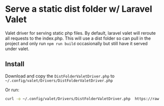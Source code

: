 # Serve a static dist folder w/ Laravel Valet 

Valet driver for serving static php files. By default, laravel valet will reroute all requests to the index.php. This will use a dist folder so can pull in the project and only run `npm run build` occasionally but still have it served under valet.

## Install
Download and copy the `DistFolderValetDriver.php` to `~/.config/valet/Drivers/DistFolderValetDriver.php`

Or run:
```bash
curl -o ~/.config/valet/Drivers/DistFolderValetDriver.php  https://raw.githubusercontent.com/gjrdiesel/static-valet-driver/master/DistFolderValetDriver.php 
```
